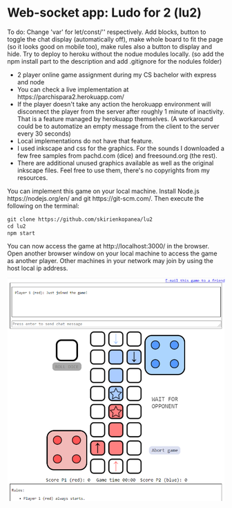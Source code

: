 # Web-socket app: Ludo for 2 (lu2)
To do: Change 'var' for let/const/'' respectively. Add blocks, button to toggle the chat display (automatically off), make whole board to fit the page (so it looks good on mobile too), make rules also a button to display and hide. Try to deploy to heroku without the nodue modules locally. (so add the npm install part to the description and add .gitignore for the nodules folder)
<ul>
<li>2 player online game assignment during my CS bachelor with express and node</li>
<li>You can check a live implementation at https://parchispara2.herokuapp.com/</li>
<li>If the player doesn't take any action the herokuapp environment will disconnect the player from the server after roughly 1 minute of inactivity.
That is a feature managed by herokuapp themselves. (A workaround could be to automatize an empty message from the client to the server every 30 seconds)</li>
<li>Local implementations do not have that feature.</li>
<li>I used inkscape and css for the graphics. For the sounds I downloaded a few free samples from pachd.com (dice) and freesound.org (the rest).</li>
<li>There are additional unused graphics available as well as the original inkscape files. Feel free to use them, there's no copyrights from my resources.</li>
</ul>
You can implement this game on your local machine. Install Node.js https://nodejs.org/en/ and git https://git-scm.com/. Then execute the following on the terminal:

```console
git clone https://github.com/skirienkopanea/lu2
cd lu2
npm start
```

You can now access the game at http://localhost:3000/ in the browser. Open another browser window on your local machine to access the game as another player. Other machines in your network may join by using the host local ip address.

![Board game screenshot](screenshot.png)
